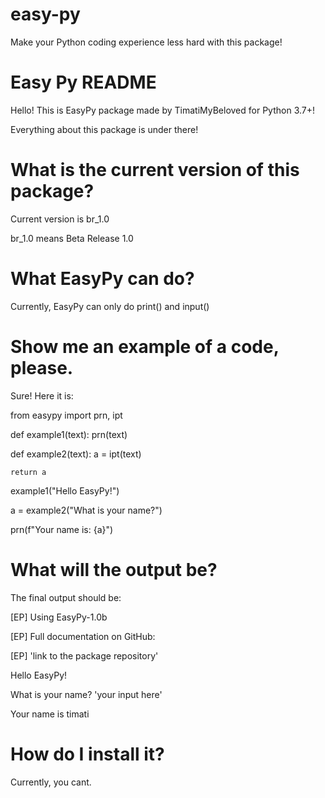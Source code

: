 # easy-py
Make your Python coding experience less hard with this package!

# Easy Py README
Hello! This is EasyPy package made by TimatiMyBeloved for Python 3.7+!

Everything about this package is under there!

# What is the current version of this package?
Current version is br_1.0

br_1.0 means Beta Release 1.0

# What EasyPy can do?
Currently, EasyPy can only do print() and input()

# Show me an example of a code, please.
Sure! Here it is:

from easypy import prn, ipt

def example1(text):
	prn(text)

def example2(text):
	a = ipt(text)
 
	return a

example1("Hello EasyPy!")

a = example2("What is your name?")

prn(f"Your name is: {a}")

# What will the output be?
The final output should be:

[EP] Using EasyPy-1.0b

[EP] Full documentation on GitHub:

[EP] 'link to the package repository'

Hello EasyPy!

What is your name? 'your input here'

Your name is timati

# How do I install it?
Currently, you cant.
